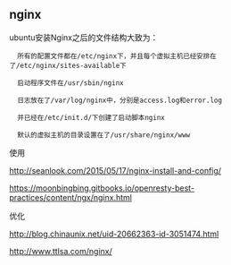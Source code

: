 ## nginx

ubuntu安装Nginx之后的文件结构大致为：

```
  所有的配置文件都在/etc/nginx下，并且每个虚拟主机已经安排在了/etc/nginx/sites-available下

  启动程序文件在/usr/sbin/nginx

  日志放在了/var/log/nginx中，分别是access.log和error.log

  并已经在/etc/init.d/下创建了启动脚本nginx

  默认的虚拟主机的目录设置在了/usr/share/nginx/www

```

使用

http://seanlook.com/2015/05/17/nginx-install-and-config/

<https://moonbingbing.gitbooks.io/openresty-best-practices/content/ngx/nginx.html>

优化

<http://blog.chinaunix.net/uid-20662363-id-3051474.html>

<http://www.ttlsa.com/nginx/>